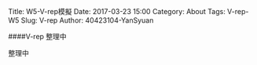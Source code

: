 Title: W5-V-rep模擬
Date: 2017-03-23 15:00
Category: About
Tags:  V-rep-W5
Slug: V-rep
Author: 40423104-YanSyuan


####V-rep 整理中


<!-- PELICAN_END_SUMMARY -->
整理中